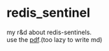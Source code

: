 # redis_sentinel

my r&d about redis-sentinels.      
use the [pdf](https://github.com/AlirezaPourchali/redis_sentinel/blob/main/Redis%20sentinel.pdf).(too lazy to write md)
